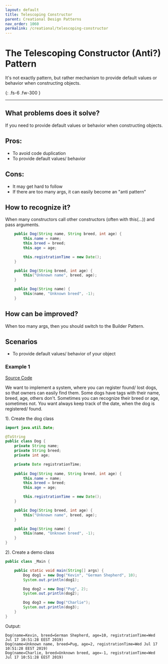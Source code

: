 ```yaml
---
layout: default
title: Telescoping Constructor
parent: Creational Design Patterns
nav_order: 1060
permalink: /creational/telescoping-constructor
---
```


# The Telescoping Constructor (Anti?) Pattern

It's not exactly pattern, but rather mechanism to provide default values or behavior when constructing objects. 

{: .fs-6 .fw-300 }

---

## What problems does it solve? 
If you need to provide default values or behavior when constructing objects. 

## Pros:
- To avoid code duplication
- To provide default values/ behavior

## Cons:
- It may get hard to follow
- If there are too many args, it can easily become an "anti pattern"

## How to recognize it?
When many constructors call other constructors (often with this(...)) and pass arguments.
```java
    public Dog(String name, String breed, int age) {
        this.name = name;
        this.breed = breed;
        this.age = age;

        this.registrationTime = new Date();
    }

    public Dog(String breed, int age) {
        this("Unknown name", breed, age);
    }

    public Dog(String name) {
        this(name, "Unknown breed", -1);
    }
```
## How can be improved?
When too many args, then you should switch to the Builder Pattern.

## Scenarios

* To provide default values/ behavior of your object

### Example 1

[Source Code](https://github.com/Iretha/ebook-design-patterns/tree/master/src/com/smdev/creational/telescoping_constructor)

We want to implement a system, where you can register found/ lost dogs, so that owners can easily find them.
Some dogs have tags with their name, breed, age, others don't. Sometimes you can recognize their breed or age, 
sometimes not. You want always keep track of the date, when the dog is registered/ found.

1). Create the dog class
```java
import java.util.Date;

@ToString
public class Dog {
    private String name;
    private String breed;
    private int age;

    private Date registrationTime;
    
    public Dog(String name, String breed, int age) {
        this.name = name;
        this.breed = breed;
        this.age = age;

        this.registrationTime = new Date();
    }

    public Dog(String breed, int age) {
        this("Unknown name", breed, age);
    }

    public Dog(String name) {
        this(name, "Unknown breed", -1);
    }
}
```
2). Create a demo class
```java
public class _Main {

    public static void main(String[] args) {
        Dog dog1 = new Dog("Kevin", "German Shepherd", 10);
        System.out.println(dog1);

        Dog dog2 = new Dog("Pug", 2);
        System.out.println(dog2);

        Dog dog3 = new Dog("Charlie");
        System.out.println(dog3);
    }
}
```
Output:
```
Dog(name=Kevin, breed=German Shepherd, age=10, registrationTime=Wed Jul 17 10:51:28 EEST 2019)
Dog(name=Unknown name, breed=Pug, age=2, registrationTime=Wed Jul 17 10:51:28 EEST 2019)
Dog(name=Charlie, breed=Unknown breed, age=-1, registrationTime=Wed Jul 17 10:51:28 EEST 2019)
```